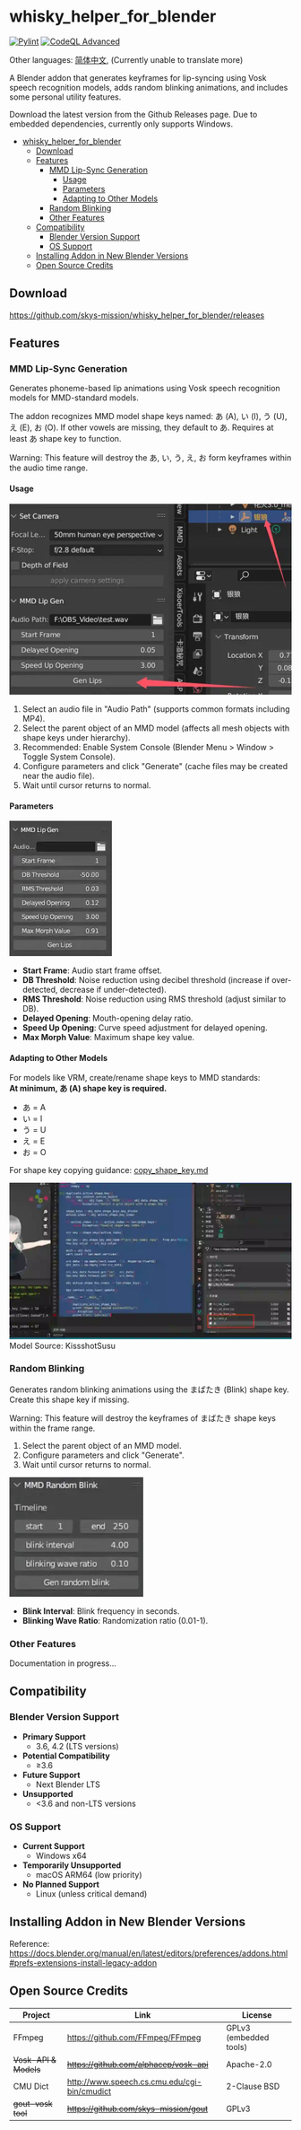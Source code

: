 # whisky_helper_for_blender

[![Pylint](https://github.com/skys-mission/whisky_helper_for_blender/actions/workflows/pylint.yml/badge.svg?branch=main)](https://github.com/skys-mission/whisky_helper_for_blender/actions/workflows/pylint.yml)
[![CodeQL Advanced](https://github.com/skys-mission/whisky_helper_for_blender/actions/workflows/codeql.yml/badge.svg?branch=main)](https://github.com/skys-mission/whisky_helper_for_blender/actions/workflows/codeql.yml)

Other languages: [简体中文](README_zh.md), (Currently unable to translate more)

A Blender addon that generates keyframes for lip-syncing using Vosk speech recognition models, adds random blinking animations, and includes some personal utility features.

Download the latest version from the Github Releases page. Due to embedded dependencies, currently only supports Windows.

<!-- TOC -->
* [whisky_helper_for_blender](#whisky_helper_for_blender)
  * [Download](#download)
  * [Features](#features)
    * [MMD Lip-Sync Generation](#mmd-lip-sync-generation)
      * [Usage](#usage)
      * [Parameters](#parameters)
      * [Adapting to Other Models](#adapting-to-other-models)
    * [Random Blinking](#random-blinking)
    * [Other Features](#other-features)
  * [Compatibility](#compatibility)
    * [Blender Version Support](#blender-version-support)
    * [OS Support](#os-support)
  * [Installing Addon in New Blender Versions](#installing-addon-in-new-blender-versions)
  * [Open Source Credits](#open-source-credits)
<!-- TOC -->

## Download

https://github.com/skys-mission/whisky_helper_for_blender/releases

## Features

### MMD Lip-Sync Generation

Generates phoneme-based lip animations using Vosk speech recognition models for MMD-standard models.

The addon recognizes MMD model shape keys named: あ (A), い (I), う (U), え (E), お (O). If other vowels are missing, they default to あ. Requires at least あ shape key to function.

Warning: This feature will destroy the あ, い, う, え, お form keyframes within the audio time range.

#### Usage

![lips_gen2.0f.webp](.img/lips_gen2.0f.webp)

1. Select an audio file in "Audio Path" (supports common formats including MP4).
2. Select the parent object of an MMD model (affects all mesh objects with shape keys under hierarchy).
3. Recommended: Enable System Console (Blender Menu > Window > Toggle System Console).
4. Configure parameters and click "Generate" (cache files may be created near the audio file).
5. Wait until cursor returns to normal.

#### Parameters

![lips3.0.webp](.img/lips3.0.webp)

- **Start Frame**: Audio start frame offset.
- **DB Threshold**: Noise reduction using decibel threshold (increase if over-detected, decrease if under-detected).
- **RMS Threshold**: Noise reduction using RMS threshold (adjust similar to DB).
- **Delayed Opening**: Mouth-opening delay ratio.
- **Speed Up Opening**: Curve speed adjustment for delayed opening.
- **Max Morph Value**: Maximum shape key value.

#### Adapting to Other Models

For models like VRM, create/rename shape keys to MMD standards:  
**At minimum, あ (A) shape key is required.**

- あ = A
- い = I
- う = U
- え = E
- お = O

For shape key copying guidance: [copy_shape_key.md](docs/copy_shape_key.md)

![lip_sync.webp](.img/lip_sync.webp)  
Model Source: KissshotSusu

### Random Blinking

Generates random blinking animations using the まばたき (Blink) shape key. Create this shape key if missing.

Warning: This feature will destroy the keyframes of まばたき shape keys within the frame range.

1. Select the parent object of an MMD model.
2. Configure parameters and click "Generate".
3. Wait until cursor returns to normal.

![blink_args.webp](.img/blink_args.webp)

- **Blink Interval**: Blink frequency in seconds.
- **Blinking Wave Ratio**: Randomization ratio (0.01-1).

### Other Features

Documentation in progress...

## Compatibility

### Blender Version Support

- **Primary Support**
  - 3.6, 4.2 (LTS versions)
- **Potential Compatibility**
  - ≥3.6
- **Future Support**
  - Next Blender LTS
- **Unsupported**
  - <3.6 and non-LTS versions

### OS Support

- **Current Support**
  - Windows x64
- **Temporarily Unsupported**
  - macOS ARM64 (low priority)
- **No Planned Support**
  - Linux (unless critical demand)

## Installing Addon in New Blender Versions

Reference: https://docs.blender.org/manual/en/latest/editors/preferences/addons.html#prefs-extensions-install-legacy-addon

## Open Source Credits

| Project                     | Link                                           | License                                 |
|-----------------------------|------------------------------------------------|----------------------------------------|
| FFmpeg                      | https://github.com/FFmpeg/FFmpeg               | GPLv3 (embedded tools)                 |
| ~~Vosk-API & Models~~       | ~~https://github.com/alphacep/vosk-api~~       | Apache-2.0                             |
| CMU Dict                    | http://www.speech.cs.cmu.edu/cgi-bin/cmudict | 2-Clause BSD                           |
| ~~gout-vosk tool~~          | ~~https://github.com/skys-mission/gout~~       | GPLv3                                  |